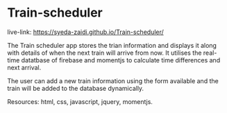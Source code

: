 # Train-scheduler

live-link: https://syeda-zaidi.github.io/Train-scheduler/

The Train scheduler app stores the trian information and displays it along with details of when the next train will arrive from now.
It utilises the real-time datatbase of firebase and momentjs to calculate time differences and next arrival. 

The user can add a new train information using the form available and the train will be added to the database dynamically. 

Resources: html, css, javascript, jquery, momentjs.
